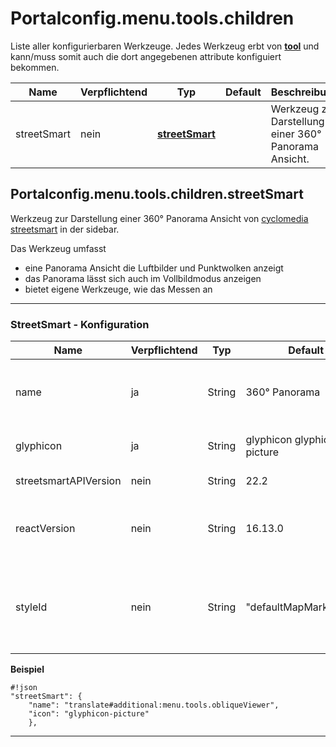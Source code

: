 # Portalconfig.menu.tools.children

Liste aller konfigurierbaren Werkzeuge. Jedes Werkzeug erbt von **[tool](#markdown-header-portalconfigmenutool)** und kann/muss somit auch die dort angegebenen attribute konfiguiert bekommen.

|Name|Verpflichtend|Typ|Default|Beschreibung|Expert|
|----|-------------|---|-------|------------|------|
|streetSmart|nein|**[streetSmart](#markdown-header-portalconfigmenutoolschildrenstreetSmart)**||Werkzeug zur Darstellung einer 360° Panorama Ansicht.|false|



## Portalconfig.menu.tools.children.streetSmart

Werkzeug zur Darstellung einer 360° Panorama Ansicht von [cyclomedia streetsmart](https://www.cyclomedia.com/de/street-smart) in der sidebar.

Das Werkzeug umfasst

* eine Panorama Ansicht die Luftbilder und Punktwolken anzeigt
* das Panorama lässt sich auch im Vollbildmodus anzeigen
* bietet eigene Werkzeuge, wie das Messen an


***


### StreetSmart - Konfiguration

|Name|Verpflichtend|Typ|Default|Beschreibung|Expert|
|----|-------------|---|-------|------------|------|
|name|ja|String|360° Panorama|Der Titel des Werkzeuges bzw. der Eintrag in der Werkzeugliste|false|
|glyphicon|ja|String|glyphicon glyphicon-picture|Das zu verwendende Icon.|false|
|streetsmartAPIVersion|nein|String|22.2|Die Version der streetsmartApi.|true|
|reactVersion|nein|String|16.13.0|Die Version von React, kompatibel zur Version der streetsmartAPI.|true|
|styleId|nein|String|"defaultMapMarkerPoint"|StyleId, um den Mapmarker in der Karte zu stylen, wenn streetsmart geöffnet ist.|true|





**Beispiel**
```
#!json
"streetSmart": {
    "name": "translate#additional:menu.tools.obliqueViewer",
    "icon": "glyphicon-picture"
    },
```

***





